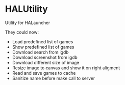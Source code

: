 # HALUtility

Utility for HALauncher

They could now:

+ Load predefined list of games
+ Show predefined list of games
+ Download search from igdb 
+ Download screenshot from igdb
+ Download different size of image
+ Resize image to canvas and show it on right aligment
+ Read and save games to cache
+ Sanitize name before make call to server
